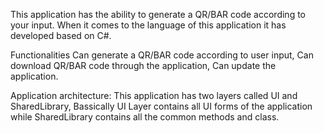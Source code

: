 This application has the ability to generate a QR/BAR code according to your input. When it comes to the language of this application it has developed based on C#.

Functionalities 
Can generate a QR/BAR code according to user input,
Can download QR/BAR code  through the application, 
Can update the application.

Application architecture: This application has two layers called UI and SharedLibrary, Bassically UI Layer contains all UI forms of the application while SharedLibrary contains all the common methods and class.
